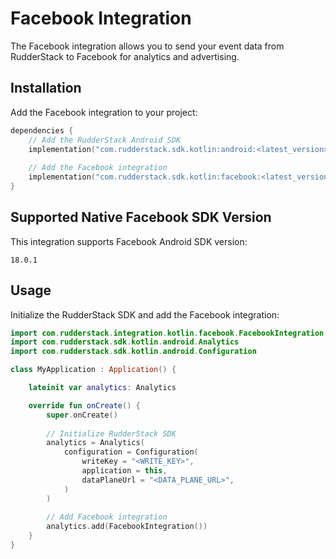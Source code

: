 # Facebook Integration

The Facebook integration allows you to send your event data from RudderStack to Facebook for analytics and advertising.

## Installation

Add the Facebook integration to your project:

```kotlin
dependencies {
    // Add the RudderStack Android SDK
    implementation("com.rudderstack.sdk.kotlin:android:<latest_version>")
    
    // Add the Facebook integration
    implementation("com.rudderstack.sdk.kotlin:facebook:<latest_version>")
}
```

## Supported Native Facebook SDK Version

This integration supports Facebook Android SDK version:

```
18.0.1
```

## Usage

Initialize the RudderStack SDK and add the Facebook integration:

```kotlin
import com.rudderstack.integration.kotlin.facebook.FacebookIntegration
import com.rudderstack.sdk.kotlin.android.Analytics
import com.rudderstack.sdk.kotlin.android.Configuration

class MyApplication : Application() {

    lateinit var analytics: Analytics

    override fun onCreate() {
        super.onCreate()
        
        // Initialize RudderStack SDK
        analytics = Analytics(
            configuration = Configuration(
                writeKey = "<WRITE_KEY>",
                application = this,
                dataPlaneUrl = "<DATA_PLANE_URL>",
            )
        )
        
        // Add Facebook integration
        analytics.add(FacebookIntegration())
    }
}
```

